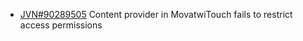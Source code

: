 
- [JVN\#90289505](https://jvn.jp/en/jp/JVN90289505/) Content provider
  in MovatwiTouch fails to restrict access permissions


